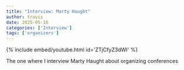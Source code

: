 ```yaml
---
title: "Interview: Marty Haught"
author: travis
date: 2025-05-16
categories: ['Interview']
tags: ['organizers']
---
```


{% include embed/youtube.html id='ZTjCfyZ3dWI' %}

The one where I interview Marty Haught about organizing conferences
